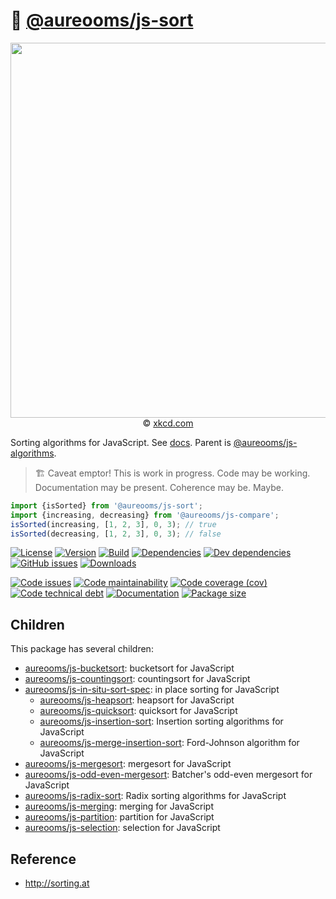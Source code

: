 :signal_strength: [@aureooms/js-sort](https://aureooms.github.io/js-sort)
==

<p align="center">
<a href="https://xkcd.com/1185">
<img src="https://imgs.xkcd.com/comics/ineffective_sorts.png " width="600">
</a><br/>
© <a href="https://xkcd.com">xkcd.com</a>
</p>

Sorting algorithms for JavaScript.
See [docs](https://aureooms.github.io/js-sort).
Parent is [@aureooms/js-algorithms](https://github.com/aureooms/js-algorithms).

> :building_construction: Caveat emptor! This is work in progress. Code may be
> working. Documentation may be present. Coherence may be. Maybe.

```js
import {isSorted} from '@aureooms/js-sort';
import {increasing, decreasing} from '@aureooms/js-compare';
isSorted(increasing, [1, 2, 3], 0, 3); // true
isSorted(decreasing, [1, 2, 3], 0, 3); // false
```

[![License](https://img.shields.io/github/license/aureooms/js-sort.svg)](https://raw.githubusercontent.com/aureooms/js-sort/master/LICENSE)
[![Version](https://img.shields.io/npm/v/@aureooms/js-sort.svg)](https://www.npmjs.org/package/@aureooms/js-sort)
[![Build](https://img.shields.io/travis/aureooms/js-sort/master.svg)](https://travis-ci.org/aureooms/js-sort/branches)
[![Dependencies](https://img.shields.io/david/aureooms/js-sort.svg)](https://david-dm.org/aureooms/js-sort)
[![Dev dependencies](https://img.shields.io/david/dev/aureooms/js-sort.svg)](https://david-dm.org/aureooms/js-sort?type=dev)
[![GitHub issues](https://img.shields.io/github/issues/aureooms/js-sort.svg)](https://github.com/aureooms/js-sort/issues)
[![Downloads](https://img.shields.io/npm/dm/@aureooms/js-sort.svg)](https://www.npmjs.org/package/@aureooms/js-sort)

[![Code issues](https://img.shields.io/codeclimate/issues/aureooms/js-sort.svg)](https://codeclimate.com/github/aureooms/js-sort/issues)
[![Code maintainability](https://img.shields.io/codeclimate/maintainability/aureooms/js-sort.svg)](https://codeclimate.com/github/aureooms/js-sort/trends/churn)
[![Code coverage (cov)](https://img.shields.io/codecov/c/gh/aureooms/js-sort/master.svg)](https://codecov.io/gh/aureooms/js-sort)
[![Code technical debt](https://img.shields.io/codeclimate/tech-debt/aureooms/js-sort.svg)](https://codeclimate.com/github/aureooms/js-sort/trends/technical_debt)
[![Documentation](https://aureooms.github.io/js-sort//badge.svg)](https://aureooms.github.io/js-sort//source.html)
[![Package size](https://img.shields.io/bundlephobia/minzip/@aureooms/js-sort)](https://bundlephobia.com/result?p=@aureooms/js-sort)

## Children

This package has several children:

  - [aureooms/js-bucketsort](https://github.com/aureooms/js-bucketsort): bucketsort for JavaScript
  - [aureooms/js-countingsort](https://github.com/aureooms/js-countingsort): countingsort for JavaScript
  - [aureooms/js-in-situ-sort-spec](https://github.com/aureooms/js-in-situ-sort-spec): in place sorting for JavaScript
    - [aureooms/js-heapsort](https://github.com/aureooms/js-heapsort): heapsort for JavaScript
    - [aureooms/js-quicksort](https://github.com/aureooms/js-quicksort): quicksort for JavaScript
    - [aureooms/js-insertion-sort](https://github.com/aureooms/js-insertion-sort): Insertion sorting algorithms for JavaScript
    - [aureooms/js-merge-insertion-sort](https://github.com/aureooms/js-merge-insertion-sort): Ford-Johnson algorithm for JavaScript
  - [aureooms/js-mergesort](https://github.com/aureooms/js-mergesort): mergesort for JavaScript
  - [aureooms/js-odd-even-mergesort](https://github.com/aureooms/js-odd-even-mergesort): Batcher's odd-even mergesort for JavaScript
  - [aureooms/js-radix-sort](https://github.com/aureooms/js-radix-sort): Radix sorting algorithms for JavaScript
  - [aureooms/js-merging](https://github.com/aureooms/js-merging): merging for JavaScript
  - [aureooms/js-partition](https://github.com/aureooms/js-partition): partition for JavaScript
  - [aureooms/js-selection](https://github.com/aureooms/js-selection): selection for JavaScript


## Reference

  - http://sorting.at
